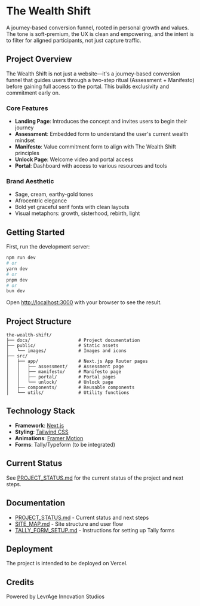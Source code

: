 # The Wealth Shift

A journey-based conversion funnel, rooted in personal growth and values. The tone is soft-premium, the UX is clean and empowering, and the intent is to filter for aligned participants, not just capture traffic.

## Project Overview

The Wealth Shift is not just a website—it's a journey-based conversion funnel that guides users through a two-step ritual (Assessment + Manifesto) before gaining full access to the portal. This builds exclusivity and commitment early on.

### Core Features

- **Landing Page**: Introduces the concept and invites users to begin their journey
- **Assessment**: Embedded form to understand the user's current wealth mindset
- **Manifesto**: Value commitment form to align with The Wealth Shift principles
- **Unlock Page**: Welcome video and portal access
- **Portal**: Dashboard with access to various resources and tools

### Brand Aesthetic

- Sage, cream, earthy-gold tones
- Afrocentric elegance
- Bold yet graceful serif fonts with clean layouts
- Visual metaphors: growth, sisterhood, rebirth, light

## Getting Started

First, run the development server:

```bash
npm run dev
# or
yarn dev
# or
pnpm dev
# or
bun dev
```

Open [http://localhost:3000](http://localhost:3000) with your browser to see the result.

## Project Structure

```
the-wealth-shift/
├── docs/                  # Project documentation
├── public/                # Static assets
│   └── images/            # Images and icons
├── src/
│   ├── app/               # Next.js App Router pages
│   │   ├── assessment/    # Assessment page
│   │   ├── manifesto/     # Manifesto page
│   │   ├── portal/        # Portal pages
│   │   └── unlock/        # Unlock page
│   ├── components/        # Reusable components
│   └── utils/             # Utility functions
```

## Technology Stack

- **Framework**: [Next.js](https://nextjs.org)
- **Styling**: [Tailwind CSS](https://tailwindcss.com)
- **Animations**: [Framer Motion](https://www.framer.com/motion/)
- **Forms**: Tally/Typeform (to be integrated)

## Current Status

See [PROJECT_STATUS.md](./docs/PROJECT_STATUS.md) for the current status of the project and next steps.

## Documentation

- [PROJECT_STATUS.md](./docs/PROJECT_STATUS.md) - Current status and next steps
- [SITE_MAP.md](./docs/SITE_MAP.md) - Site structure and user flow
- [TALLY_FORM_SETUP.md](./docs/TALLY_FORM_SETUP.md) - Instructions for setting up Tally forms

## Deployment

The project is intended to be deployed on Vercel.

## Credits

Powered by LevrAge Innovation Studios
